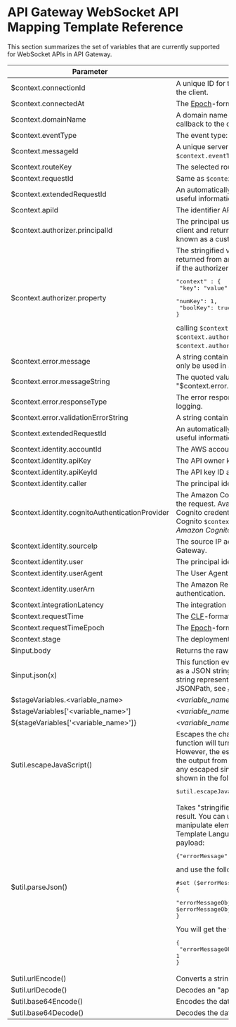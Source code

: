 # API Gateway WebSocket API Mapping Template Reference<a name="apigateway-websocket-api-mapping-template-reference"></a>

This section summarizes the set of variables that are currently supported for WebSocket APIs in API Gateway\.


| Parameter | Description | 
| --- | --- | 
| $context\.connectionId |  A unique ID for the connection that can be used to make a callback to the client\.  | 
| $context\.connectedAt |  The [Epoch](https://en.wikipedia.org/wiki/Unix_time)\-formatted connection time\.  | 
| $context\.domainName |  A domain name for the WebSocket API\. This can be used to make a callback to the client \(instead of a hard\-coded value\)\.  | 
| $context\.eventType |  The event type: `CONNECT`, `MESSAGE`, or `DISCONNECT`\.  | 
| $context\.messageId |  A unique server\-side ID for a message\. Available only when the `$context.eventType` is `MESSAGE`\.  | 
| $context\.routeKey |  The selected route key\.  | 
| $context\.requestId |  Same as `$context.extendedRequestId`\.  | 
| $context\.extendedRequestId | An automatically generated ID for the API call, which contains more useful information for debugging/troubleshooting\. | 
| $context\.apiId |  The identifier API Gateway assigns to your API\.  | 
| $context\.authorizer\.principalId |  The principal user identification associated with the token sent by the client and returned from an API Gateway Lambda authorizer \(formerly known as a custom authorizer\) Lambda function\.  | 
| $context\.authorizer\.property |  The stringified value of the specified key\-value pair of the `context` map returned from an API Gateway Lambda authorizer function\. For example, if the authorizer returns the following `context` map:  <pre>"context" : {<br />  "key": "value",<br />  "numKey": 1,<br />  "boolKey": true<br />}</pre> calling `$context.authorizer.key` returns the `"value"` string, calling `$context.authorizer.numKey` returns the `"1"` string, and calling `$context.authorizer.boolKey` returns the `"true"` string\.  | 
| $context\.error\.message |  A string containing an API Gateway error message\. This variable can only be used in access logging\.  | 
| $context\.error\.messageString | The quoted value of $context\.error\.message, namely "$context\.error\.message"\. | 
| $context\.error\.responseType |  The error response type\. This variable can only be used in access logging\.  | 
| $context\.error\.validationErrorString |  A string containing a detailed validation error message\.  | 
| $context\.extendedRequestId | An automatically generated ID for the API call, which contains more useful information for debugging/troubleshooting\. | 
| $context\.identity\.accountId |  The AWS account ID associated with the request\.  | 
| $context\.identity\.apiKey |  The API owner key associated with key\-enabled API request\.  | 
| $context\.identity\.apiKeyId | The API key ID associated with the key\-enabled API request | 
| $context\.identity\.caller |  The principal identifier of the caller making the request\.  | 
| $context\.identity\.cognitoAuthenticationProvider |  The Amazon Cognito authentication provider used by the caller making the request\. Available only if the request was signed with Amazon Cognito credentials\. For information related to this and the other Amazon Cognito `$context` variables, see [Using Federated Identities](https://docs.aws.amazon.com/cognito/latest/developerguide/cognito-identity.html) in the *Amazon Cognito Developer Guide*\.  | 
| $context\.identity\.sourceIp |  The source IP address of the TCP connection making the request to API Gateway\.  | 
| $context\.identity\.user |  The principal identifier of the user making the request\.  | 
| $context\.identity\.userAgent |  The User Agent of the API caller\.  | 
| $context\.identity\.userArn |  The Amazon Resource Name \(ARN\) of the effective user identified after authentication\.  | 
| $context\.integrationLatency | The integration latency in ms, available for access logging only\. | 
| $context\.requestTime | The [CLF](https://httpd.apache.org/docs/1.3/logs.html#common)\-formatted request time \(dd/MMM/yyyy:HH:mm:ss \+\-hhmm\)\. | 
| $context\.requestTimeEpoch | The [Epoch](https://en.wikipedia.org/wiki/Unix_time)\-formatted request time\. | 
| $context\.stage |  The deployment stage of the API call \(for example, Beta or Prod\)\.  | 
| $input\.body | Returns the raw payload as a string\. | 
| $input\.json\(x\) | This function evaluates a JSONPath expression and returns the results as a JSON string\. For example, `$input.json('$.pets')` will return a JSON string representing the pets structure\. For more information about JSONPath, see [JSONPath](http://goessner.net/articles/JsonPath/) or [JSONPath for Java](https://github.com/jayway/JsonPath)\. | 
| $stageVariables\.<variable\_name> |  *<variable\_name>* represents a stage variable name\.  | 
| $stageVariables\['<variable\_name>'\] |  *<variable\_name>* represents any stage variable name\.  | 
| $\{stageVariables\['<variable\_name>'\]\} |  *<variable\_name>* represents any stage variable name\.  | 
| $util\.escapeJavaScript\(\) |  Escapes the characters in a string using JavaScript string rules\.  This function will turn any regular single quotes \(`'`\) into escaped ones \(`\'`\)\. However, the escaped single quotes are not valid in JSON\. Thus, when the output from this function is used in a JSON property, you must turn any escaped single quotes \(`\'`\) back to regular single quotes \(`'`\)\. This is shown in the following example:  <pre> $util.escapeJavaScript(data).replaceAll("\\'","'")</pre>   | 
| $util\.parseJson\(\) |   Takes "stringified" JSON and returns an object representation of the result\. You can use the result from this function to access and manipulate elements of the payload natively in Apache Velocity Template Language \(VTL\)\. For example, if you have the following payload:  <pre>{"errorMessage":"{\"key1\":\"var1\",\"key2\":{\"arr\":[1,2,3]}}"}</pre>  and use the following mapping template  <pre>#set ($errorMessageObj = $util.parseJson($input.path('$.errorMessage')))<br />{<br />   "errorMessageObjKey2ArrVal" : $errorMessageObj.key2.arr[0]<br />}<br /></pre> You will get the following output: <pre>{<br />   "errorMessageObjKey2ArrVal" : 1<br />}<br /></pre>  | 
| $util\.urlEncode\(\) | Converts a string into "application/x\-www\-form\-urlencoded" format\. | 
| $util\.urlDecode\(\) | Decodes an "application/x\-www\-form\-urlencoded" string\. | 
| $util\.base64Encode\(\) | Encodes the data into a base64\-encoded string\. | 
| $util\.base64Decode\(\) | Decodes the data from a base64\-encoded string\. | 